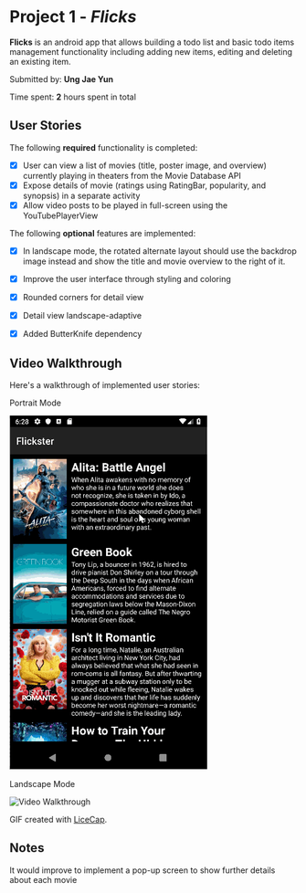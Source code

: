
# Project 1 - *Flicks*

**Flicks** is an android app that allows building a todo list and basic todo items management functionality including adding new items, editing and deleting an existing item.

Submitted by: **Ung Jae Yun**

Time spent: **2** hours spent in total

## User Stories

The following **required** functionality is completed:

* [x] User can view a list of movies (title, poster image, and overview) currently playing in theaters from the Movie Database API
* [x] Expose details of movie (ratings using RatingBar, popularity, and synopsis) in a separate activity
* [x] Allow video posts to be played in full-screen using the YouTubePlayerView

The following **optional** features are implemented:

* [x] In landscape mode, the rotated alternate layout should use the backdrop image instead and show the title and movie overview to the right of it.

* [x] Improve the user interface through styling and coloring
* [x] Rounded corners for detail view
* [x] Detail view landscape-adaptive
* [x] Added ButterKnife dependency


## Video Walkthrough

Here's a walkthrough of implemented user stories:

Portrait Mode

<img src='assn_2_portrait.gif' title='Portrait Mode' width='' alt='Video Walkthrough' />

Landscape Mode

<img src='assn_2_landscape.gif' title='Portrait Mode' width='' alt='Video Walkthrough' />
                                
GIF created with [LiceCap](http://www.cockos.com/licecap/).

## Notes
It would improve to implement a pop-up screen to show further details about each movie

